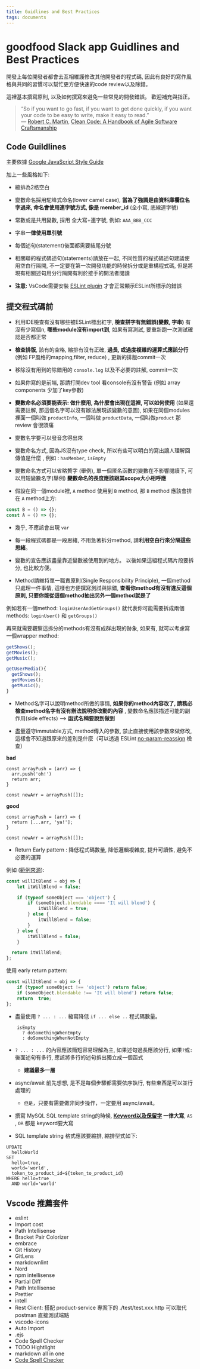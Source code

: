 ```yaml
---
title: Guidlines and Best Practices
tags: documents
---
```


# goodfood Slack app Guidlines and Best Practices

開發上每位開發者都會去互相維護修改其他開發者的程式碼, 因此有良好的寫作風格與共同的習慣可以幫忙更方便快速的code review以及除錯。

這裡基本撰寫原則, 以及如何撰寫來避免一些常見的開發錯誤。 歡迎補充與指正。

> “So if you want to go fast, if you want to get done quickly, if you want your code to be easy to write, make it easy to read.”  
― [Robert C. Martin](https://www.goodreads.com/author/show/45372.Robert_C_Martin), [Clean Code: A Handbook of Agile Software Craftsmanship](https://www.goodreads.com/work/quotes/3779106)


## Code Guildlines

主要依據 [Google JavaScript Style Guide](https://google.github.io/styleguide/jsguide.html)

加上一些風格如下:

- 縮排為2格空白

- 變數命名採用駝峰式命名(lower camel case), **當為了強調是由資料庫欄位名字過來, 命名會使用連字號方式, 像是 member_id** (全小寫, 底線連字號)

-  常數或是共用變數, 採用 全大寫+連字號, 例如:  `AAA_BBB_CCC`

- 字串**一律使用單引號**

- 每個述句(statement)後面都需要結尾分號

- 相關聯的程式碼述句(statements)請放在一起, 不同性質的程式碼述句建議使用空白行隔開,  不一定要在第一次開發功能的時候拆分或是重構程式碼, 但是將現有相關述句用分行隔開有利於接手的開法者閱讀

- **注意:** VsCode需要安裝 [ESLint plugin](https://marketplace.visualstudio.com/items?itemName=dbaeumer.vscode-eslint) 才會正常顯示ESLint所標示的錯誤

## 提交程式碼前

- 利用IDE檢查有沒有哪些被ESLint標出紅字, **檢查拼字有無錯誤(變數, 字串)** 有沒有少寫個n, **哪些module沒有import到**, 如果有寫測試, 要重新跑一次測試確認是否都正常

-  **檢查排版**, 該有的空格, 縮排有沒有正確,  **過長, 或過度複雜的運算式應該分行**(例如 FP風格的mapping,filter, reduce) , 更新的排版commit一次

-  移除沒有用到的除錯用的 `console.log` 以及不必要的註解,  commit一次

- 如果你寫的是前端, 那請打開dev tool 看console有沒有警告 (例如 array components 少加了key參數)

- **變數命名必須要能表示:  做什麼用, 為什麼會出現在這裡,  可以如何使用** (如果還需要註解, 那這個名字可以沒有辦法展現該變數的意圖), 如果在同個modules裡面一個叫做 `productInfo`, 一個叫做 `productData`,  一個叫做`product` 那 review 會很頭痛

- 變數名字要可以發音念得出來

- 變數命名方式, 因為JS沒有type check, 所以有些可以明白的寫出讓人理解回傳值是什麼 , 例如 : `hasMember`, `isEmpty`

- 變數命名方式可以省略贅字 (舉例),  單一個匿名函數的變數在不影響閱讀下, 可以用短變數名字(舉例)  **變數命名的長度應該跟其scope大小相呼應**

- 假設在同一個module裡,   `A` method 使用到 `B` method,  那 `B` method 應該會排在 `A` method上方: 

``` js
const B = () => {};
const A = () => {};
```

- 幾乎, 不應該會出現 `var`

- 每一段程式碼都是一段思緒, 不用急著拆分method, 請**利用空白行來分隔這些思緒**。

- 變數的宣告應該盡量靠近變數被使用到的地方。 以後如果這組程式碼片段要拆分, 也比較方便。

- Method請維持單一職責原則(Single Responsibility Principle), 一個method只處理一件事情, 這樣也方便撰寫測試與除錯, **查看你method有沒有違反這個原則, 只要你能從這個method抽出另外一個method就是了**

例如若有一個method: `loginUserAndGetGroups()` 就代表你可能需要拆成兩個methods: `loginUser()` 和 `getGroups()`

再來就需要觀察這拆分的methods有沒有成群出現的跡象, 如果有, 就可以考慮寫一個wrapper method: 

``` js
getShows();
getMovies();
getMusic();

getUserMedia(){
  getShows();
  getMovies();
  getMusic();
}
```

- Method名字可以說明method所做的事情, **如果你的method內容改了, 請務必檢查method名字有沒有辦法說明你改動的內容** ,  變數命名應該描述可能的副作用(side effects) --> **函式名稱要說到做到**

- 盡量遵守immutable方式, method傳入的參數, 禁止直接使用該參數來做修改, 這樣會不知道跟原來的差別是什麼（可以透過 ESLint [no-param-reassign](https://eslint.org/docs/rules/no-param-reassign#disallow-reassignment-of-function-parameters-no-param-reassign) 檢查） 

**bad**
```
const arrayPush = (arr) => {
  arr.push('oh!')
  return arr;
}

const newArr = arrayPush([]);
```
**good**
```
const arrayPush = (arr) => {
  return [...arr, 'ya!'];
}

const newArr = arrayPush([]);
```
- Return Early pattern : 降低程式碼數量,  降低邏輯複雜度,  提升可讀性, 避免不必要的運算

例如 ([範例來源](https://forum.freecodecamp.org/t/the-return-early-pattern/19364)): 

``` js
const willItBlend = obj => { 
	let itWillBlend = false; 

	if (typeof someObject === 'object') { 
		if (someObject.blendable ==== 'It will blend') { 
			itWillBlend = true; 
		} else { 
			itWillBlend = false; 
		} 
	} else { 
		itWillBlend = false;
	}

  return itWillBlend; 
};
```

使用 early return pattern: 

``` js
const willItBlend = obj => { 
	if (typeof someObject !== 'object') return false;
	if (someObject.blendable !== 'It will blend') return false;
	return  true; 
};
```
- 盡量使用 `? ... : ...` 縮寫降低 `if ... else ..` 程式碼數量。

```
    isEmpty
      ? doSomethingWhenEmpty
      : doSomethingWhenNotEmpty
```

- `? ... : ...` 的內容應該簡短容易理解為主,  如果述句過長應該分行, 如果`?`或`:`後面述句有多行, 應該將多行的述句拆出獨立成一個函式
    - **建議最多一層**   

- async/await 前先想想, 是不是每個步驟都需要依序執行, 有些東西是可以並行處理的
    - `但是`，只要有需要做非同步操作，一定要用 async/await。


- 撰寫 MySQL SQL template string的時候, **[Keyword以及保留字](https://dev.mysql.com/doc/refman/8.0/en/keywords.html) 一律大寫**,   `AS` , `OR` 都是 keyword要大寫

- SQL template string 格式應該要縮排, 縮排型式如下: 

```
UPDATE 
  helloWorld
SET 
  hello=true,
  world='world',
  token_to_product_id=${token_to_product_id}
WHERE hello=true
  AND world='world'
```

## Vscode 推薦套件
* eslint
* Import cost
* Path Intellisense
* Bracket Pair Colorizer
* embrace
* Git History
* GitLens
* markdownlint
* Nord
* npm intellisense
* Partial Diff
* Path Intellisense
* Prettier
* intell
* Rest Client: 搭配 product-service 專案下的 ./test/test.xxx.http 可以取代 postman 直接測試端點
* vscode-icons
* Auto Import
* .ejs
* Code Spell Checker
* TODO Hightlight
* markdown all in one
* [Code Spell Checker](https://marketplace.visualstudio.com/items?itemName=streetsidesoftware.code-spell-checker)
